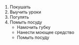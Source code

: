 1. Покушать
2. Выучить уроки
3. Погулять
4. Помыть посуду
   * Намочить губку
   * Нанести моющее средство
   * Помыть посуду
